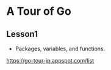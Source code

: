 # A Tour of Go

## Lesson1
- Packages, variables, and functions.

https://go-tour-jp.appspot.com/list
